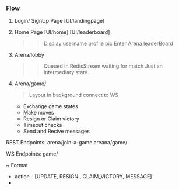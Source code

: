 

### Flow
1. Login/ SignUp Page
[UI/landingpage]

2. Home Page
    [UI/home]
    [UI/leaderboard]
    
    >> Display username profile pic
    > Enter Arena
    > leaderBoard

3. Arena/lobby
    >> Queued in RedisStream waiting for match
    Just an intermediary state

4. Arena/game/<gameId>
    > Layout
    > In background connect to WS
    * Exchange game states
    * Make moves
    * Resign or Claim victory
    * Timeout checks
    * Send and Recive messages


REST Endpoints:
arena/join-a-game
areana/game/<gameId>

WS Endpoints:
game/<gameId>

~ Format
* action - [UPDATE, RESIGN , CLAIM_VICTORY, MESSAGE]
* 